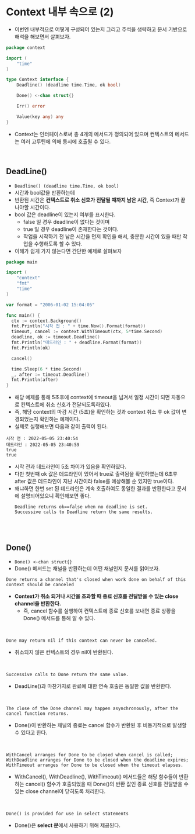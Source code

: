 # Context 내부 속으로 (2)
- 이번엔 내부적으로 어떻게 구성되어 있는지 그리고 주석을 생략하고 문서 기반으로 해석을 해보면서 살펴보자.

```go
package context

import (
	"time"
)

type Context interface {
	Deadline() (deadline time.Time, ok bool)

	Done() <-chan struct{}

	Err() error

	Value(key any) any
}
```

- Context는 인터페이스로써 총 4개의 메서드가 정의되어 있으며 컨텍스트의 메서드는 여러 고루틴에 의해 동시에 호출될 수 있다.

<br>

## DeadLine()
- `Deadline() (deadline time.Time, ok bool)`
- 시간과 bool값을 반환하는데 
- 반환된 시간은 **컨텍스트로 취소 신호가 전달될 때까지 남은 시간**, 즉 Context가 끝나야할 시간이다.
- bool 값은 deadline이 있는지 여부를 표시한다.
  - false 일 경우 deadline이 없다는 것이며
  - true 일 경우 deadline이 존재한다는 것이다.
  - 작업을 시작하기 전 남은 시간을 먼저 확인을 해서, 충분한 시간이 있을 때만 작업을 수행하도록 할 수 있다.
- 이해가 쉽게 가지 않는다면 간단한 예제로 살펴보자
```go
package main

import (
	"context"
	"fmt"
	"time"
)

var format = "2006-01-02 15:04:05"

func main() {
  ctx := context.Background()
  fmt.Println("시작 전 : " + time.Now().Format(format))
  timeout, cancel := context.WithTimeout(ctx, 5*time.Second)
  deadline, ok := timeout.Deadline()
  fmt.Println("데드라인 : " + deadline.Format(format))
  fmt.Println(ok)

  cancel()

  time.Sleep(6 * time.Second)
  _, after := timeout.Deadline()
  fmt.Println(after)
}
```
- 해당 예제를 통해 5초후에 context에 timeout을 넘겨서 일정 시간이 되면 자동으로 컨텍스트에 취소 신호가 전달되도록하였다.
- 즉, 해당 context의 마감 시간 (5초)을 확인하는 것과 context 취소 후 ok 값이 변경되었는지 확인하는 예제이다.
- 실제로 실행해보면 다음과 같이 출력이 된다.
```
시작 전 : 2022-05-05 23:40:54
데드라인 : 2022-05-05 23:40:59
true
true
```
- 시작 전과 데드라인이 5초 차이가 있음을 확인하였다. 
- 다만 첫번째 ok 값은 데드라인이 있어서 true로 출력됨을 확인하였는데 6초후 after 값은 데드라인이 지난 시간이라 false를 예상해볼 순 있지만 true이다.
- 왜냐하면 한번 set 된 데드라인은 계속 호출하여도 동일한 결과를 반환한다고 문서에 설명되어있으니 확인해보면 좋다.
  ```text
  Deadline returns ok==false when no deadline is set.
  Successive calls to Deadline return the same results.
  ```

<br>
<br>

## Done()
- `Done() <-chan struct{}`
- Done() 메서드는 채널을 반환하는데 어떤 채널인지 문서를 읽어보자.
```
Done returns a channel that's closed when work done on behalf of this context should be canceled
```
- **Context가 취소 되거나 시간을 초과할 때 종료 신호를 전달받을 수 있는 close channel을 반환한다.**
  - 즉, cancel 함수를 실행하여 컨텍스트에 종료 신호를 보내면 종료 상황을 Done() 메서드를 통해 알 수 있다.

<br>

```
Done may return nil if this context can never be canceled.
```
- 취소되지 않은 컨텍스트의 경우 nil이 반환된다.

<br>

```
Successive calls to Done return the same value.
```
- DeadLine()과 마찬가지로 완료에 대한 연속 호출은 동일한 값을 반환한다.

<br>

```
The close of the Done channel may happen asynchronously, after the cancel function returns.
```
- Done()이 반환하는 채널의 종료는 cancel 함수가 반환된 후 비동기적으로 발생할 수 있다고 한다.

<br>

```
WithCancel arranges for Done to be closed when cancel is called;
WithDeadline arranges for Done to be closed when the deadline expires;
WithTimeout arranges for Done to be closed when the timeout elapses.
```
- WithCancel(), WithDeadline(), WithTimeout() 메서드들은 해당 함수들이 반환하는 cancel() 함수가 호출되었을 때 Done()의 반환 값인 종료 신호를 전달받을 수 있는 close channel이 닫히도록 처리한다.

<br>

```
Done() is provided for use in select statements
```
- Done()은 **select 문**에서 사용하기 위해 제공된다.

